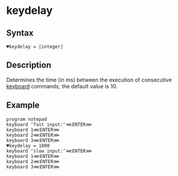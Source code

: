 # keydelay

## Syntax

```G1ANT
♥keydelay = ⟦integer⟧
```

## Description

Determines the time (in ms) between the execution of consecutive [keyboard](G1ANT.Language/G1ANT.Addon.Core/Commands/KeyboardCommand.md) commands; the default value is 10.

## Example

```G1ANT
program notepad
keyboard ‴fast input:‴⋘ENTER⋙
keyboard 1⋘ENTER⋙
keyboard 2⋘ENTER⋙
keyboard 3⋘ENTER⋙
♥keydelay = 1000
keyboard ‴slow input:‴⋘ENTER⋙
keyboard 1⋘ENTER⋙
keyboard 2⋘ENTER⋙
keyboard 3⋘ENTER⋙
```
